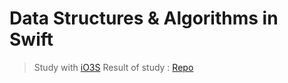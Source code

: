 # Data Structures & Algorithms in Swift
  > Study with [iO3S](https://github.com/iO3S)
  > Result of study : [Repo](https://github.com/iO3S/DataStructures-Algorithm)
